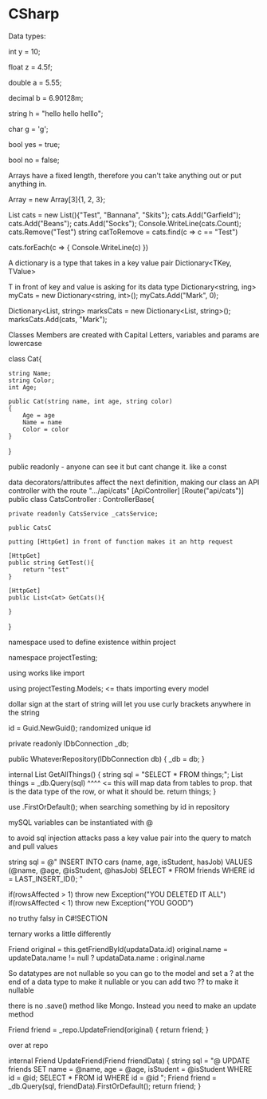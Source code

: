 # CSharp



Data types:

int y = 10;

float z = 4.5f;

double a = 5.55;

decimal b = 6.90128m;

string h = "hello hello helllo";

char g = 'g';

bool yes = true;

bool no = false;

Arrays have a fixed length, therefore you can't take anything out or put anything in.

Array<int> = new Array[3]{1, 2, 3};

List<string> cats = new List<string>(){"Test", "Bannana", "Skits"};
cats.Add("Garfield");
cats.Add("Beans");
cats.Add("Socks");
Console.WriteLine(cats.Count);
cats.Remove("Test")
string catToRemove = cats.find(c => c == "Test")

cats.forEach(c => {
    Console.WriteLine(c)
})

A dictionary is a type that takes in a key value pair
Dictionary<TKey, TValue>

T in front of key and value is asking for its data type
Dictionary<string, ing> myCats = new Dictionary<string, int>();
myCats.Add("Mark", 0);

Dictionary<List<string>, string> marksCats = new Dictionary<List<string>, string>();
marksCats.Add(cats, "Mark");

Classes
Members are created with Capital Letters, variables and params are lowercase

class Cat{

    string Name;
    string Color;
    int Age;

    public Cat(string name, int age, string color)
    {
        Age = age
        Name = name
        Color = color
    }
}

public readonly - anyone can see it but cant change it. like a const

data decorators/attributes affect the next definition, making our class an API controller with the route ".../api/cats"
[ApiController]
[Route("api/cats")]
public class CatsController : ControllerBase{

    private readonly CatsService _catsService;

    public CatsC

    putting [HttpGet] in front of function makes it an http request

    [HttpGet]
    public string GetTest(){
        return "test"
    }

    [HttpGet]
    public List<Cat> GetCats(){

    }

}

namespace used to define existence within project

namespace projectTesting;

using works like import

using projectTesting.Models; <= thats importing every model

dollar sign at the start of string will let you use curly brackets anywhere in the string

id = Guid.NewGuid();
randomized unique id

<!-- DB VCONNECt -->

private readonly IDbConnection _db;

public WhateverRepository(IDbConnection db)
{
    _db = db;
}

internal List<Thing> GetAllThings()
{
    string sql = "SELECT * FROM things;";
    List<Things> things = _db.Query<Thing>(sql)
                                    ^^^^ <= this will map data from tables to prop. that is the data type of the row, or what it should be.
    return things;
}

use .FirstOrDefault(); when searching something by id in repository

mySQL variables can be instantiated with @

to avoid sql injection attacks pass a key value pair into the query to match and pull values

string sql = @"
INSERT INTO cars
(name, age, isStudent, hasJob)
VALUES
(@name, @age, @isStudent, @hasJob) 
SELECT * FROM friends WHERE id = LAST_INSERT_ID();
"

if(rowsAffected > 1) throw new Exception("YOU DELETED IT ALL")
if(rowsAffected < 1) throw new Exception("YOU GOOD")

no truthy falsy in C#!SECTION

ternary works a little differently

Friend original = this.getFriendById(updataData.id)
original.name = updateData.name != null ? updataData.name : original.name

So datatypes are not nullable so you can go to the model and set a ? at the end of a data type to make it nullable
or you can add two ?? to make it nullable

there is no .save() method like Mongo. Instead you need to make an update method

Friend friend = _repo.UpdateFriend(original)
{
    return friend;
}

over at repo

internal Friend UpdateFriend(Friend friendData)
{
    string sql = "@
    UPDATE friends
    SET
    name = @name,
    age = @age,
    isStudent = @isStudent
    WHERE id = @id; SELECT * FROM id WHERE id = @id
    ";
    Friend friend = _db.Query<Friend>(sql, friendData).FirstOrDefault();
    return friend;
}
    